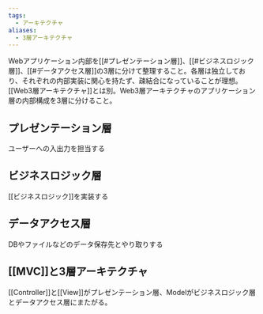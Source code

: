 ```yaml
---
tags:
  - アーキテクチャ
aliases:
  - 3層アーキテクチャ
---
```

Webアプリケーション内部を[[#プレゼンテーション層]]、[[#ビジネスロジック層]]、[[#データアクセス層]]の3層に分けて整理すること。各層は独立しており、それぞれの内部実装に関心を持たず、疎結合になっていることが理想。
[[Web3層アーキテクチャ]]とは別。Web3層アーキテクチャのアプリケーション層の内部構成を3層に分けること。

## プレゼンテーション層
ユーザーへの入出力を担当する
## ビジネスロジック層
[[ビジネスロジック]]を実装する
## データアクセス層
DBやファイルなどのデータ保存先とやり取りする

## [[MVC]]と3層アーキテクチャ
[[Controller]]と[[View]]がプレゼンテーション層、Modelがビジネスロジック層とデータアクセス層にまたがる。